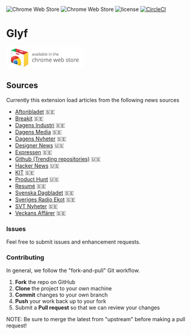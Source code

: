 ![Chrome Web Store](https://img.shields.io/chrome-web-store/v/kklidjoiedcocpkddfnknenpkpcdalnp.svg)
![Chrome Web Store](https://img.shields.io/chrome-web-store/rating/kklidjoiedcocpkddfnknenpkpcdalnp.svg)
![license](https://img.shields.io/github/license/davidpaulsson/alla-nyheter-extension.svg)
[![CircleCI](https://circleci.com/gh/davidpaulsson/glyf.svg?style=svg)](https://circleci.com/gh/davidpaulsson/glyf)

# Glyf

[![Available in the Chrome Web Store](ChromeWebStore_Badge_v2_206x58.png)](https://chrome.google.com/webstore/detail/alla-nyheter/kklidjoiedcocpkddfnknenpkpcdalnp)

## Sources

Currently this extension load articles from the following news sources

* [Aftonbladet](https://www.aftonbladet.se/) 🇸🇪
* [Breakit](https://www.breakit.se/) 🇸🇪
* [Dagens Industri](https://www.di.se/) 🇸🇪
* [Dagens Media](https://www.dagensmedia.se/) 🇸🇪
* [Dagens Nyheter](https://www.dn.se/) 🇸🇪
* [Designer News](https://www.designernews.co/) 🇺🇸
* [Expressen](https://www.expressen.se/) 🇸🇪
* [Github (Trending repositories)](https://github.com/trending) 🇺🇸
* [Hacker News](https://news.ycombinator.com/) 🇺🇸
* [KIT](https://kit.se/) 🇸🇪
* [Product Hunt](https://www.producthunt.com/) 🇺🇸
* [Resumé](https://www.resume.se/) 🇸🇪
* [Svenska Dagbladet](https://www.svd.se/) 🇸🇪
* [Sveriges Radio Ekot](http://sverigesradio.se/ekot) 🇸🇪
* [SVT Nyheter](https://www.svt.se/) 🇸🇪
* [Veckans Affärer](https://www.va.se/) 🇸🇪

### Issues

Feel free to submit issues and enhancement requests.

### Contributing

In general, we follow the "fork-and-pull" Git workflow.

1.  **Fork** the repo on GitHub
2.  **Clone** the project to your own machine
3.  **Commit** changes to your own branch
4.  **Push** your work back up to your fork
5.  Submit a **Pull request** so that we can review your changes

NOTE: Be sure to merge the latest from "upstream" before making a pull request!
